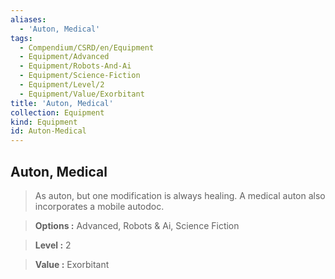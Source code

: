 ```yaml
---
aliases:
  - 'Auton, Medical'
tags:
  - Compendium/CSRD/en/Equipment
  - Equipment/Advanced
  - Equipment/Robots-And-Ai
  - Equipment/Science-Fiction
  - Equipment/Level/2
  - Equipment/Value/Exorbitant
title: 'Auton, Medical'
collection: Equipment
kind: Equipment
id: Auton-Medical
---
```

## Auton, Medical    
    
>As auton, but one modification is always healing. A medical auton also incorporates a mobile autodoc.    
> **Options :** Advanced, Robots & Ai, Science Fiction    
> **Level :** 2    
> **Value :** Exorbitant
